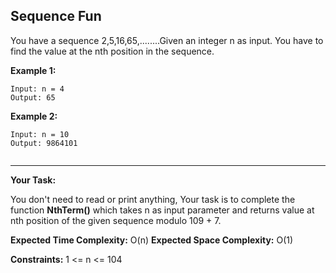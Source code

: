 ## Sequence Fun

You have a sequence 2,5,16,65,........Given an integer n as input. You have to find the value at the nth position in the sequence.
 

**Example 1:**

```
Input: n = 4
Output: 65
```

**Example 2:**

```
Input: n = 10
Output: 9864101
 
```
***

**Your Task:**

You don't need to read or print anything, Your task is to complete the function **NthTerm()** which takes n as input parameter and returns value at nth position of the given sequence modulo 109 + 7.
 

**Expected Time Complexity:**  O(n)
**Expected Space Complexity:** O(1)
 

**Constraints:**
1 <= n <= 104
